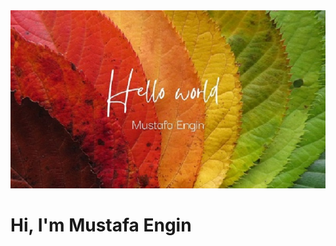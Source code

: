 <img src="https://github.com/MEngin312/Mengin312/blob/main/GitFirstDesign.jpg"> 

<h1>Hi, I'm Mustafa Engin</h1>
